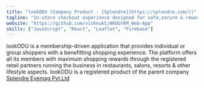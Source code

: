 ```yaml
---
title: "lookODU (Company Product - [Splendre](https://splendre.com/))"
tagline: "In-store checkout experience designed for safe,secure & rewarding bill payment on your every lifestyle shopping"
website: "https://github.com/vishnukt/AROGYAM_Web-App"
skills: ["JavaScript", "React", "Leaflet", "Firebase"]
---
```


lookODU is a membership-driven application that provides individual or group shoppers with a benefitting shopping experience. The platform offers all its members with maximum shopping rewards through the registered retail partners running the business in restaurants, salons, resorts & other lifestyle aspects.
lookODU is a registered product of the parent company [Splendre Eyemag Pvt.Ltd](https://splendre.com/)


